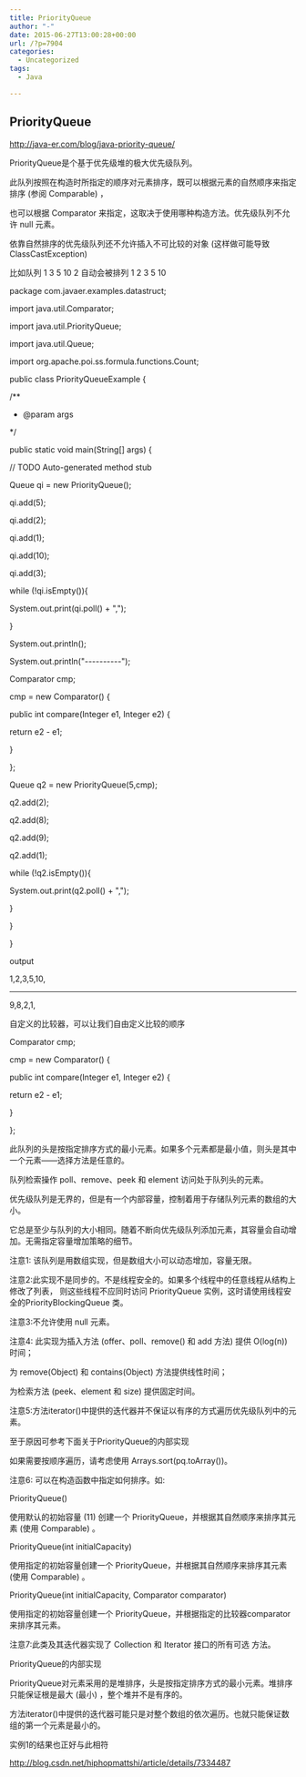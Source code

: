 ```yaml
---
title: PriorityQueue
author: "-"
date: 2015-06-27T13:00:28+00:00
url: /?p=7904
categories:
  - Uncategorized
tags:
  - Java

---
```

## PriorityQueue
http://java-er.com/blog/java-priority-queue/


PriorityQueue是个基于优先级堆的极大优先级队列。

此队列按照在构造时所指定的顺序对元素排序，既可以根据元素的自然顺序来指定排序 (参阅 Comparable) ，
  
也可以根据 Comparator 来指定，这取决于使用哪种构造方法。优先级队列不允许 null 元素。
  
依靠自然排序的优先级队列还不允许插入不可比较的对象 (这样做可能导致 ClassCastException) 

比如队列 1 3 5 10 2 自动会被排列 1 2 3 5 10

package com.javaer.examples.datastruct;

import java.util.Comparator;
  
import java.util.PriorityQueue;
  
import java.util.Queue;

import org.apache.poi.ss.formula.functions.Count;

public class PriorityQueueExample {

/**
  
* @param args
  
*/
  
public static void main(String[] args) {
  
// TODO Auto-generated method stub
  
Queue<Integer> qi = new PriorityQueue<Integer>();

qi.add(5);
  
qi.add(2);
  
qi.add(1);
  
qi.add(10);
  
qi.add(3);

while (!qi.isEmpty()){
  
System.out.print(qi.poll() + ",");
  
}
  
System.out.println();
  
System.out.println("----------");

Comparator<Integer> cmp;
  
cmp = new Comparator<Integer>() {
  
public int compare(Integer e1, Integer e2) {
  
return e2 - e1;
  
}
  
};
  
Queue<Integer> q2 = new PriorityQueue<Integer>(5,cmp);
  
q2.add(2);
  
q2.add(8);
  
q2.add(9);
  
q2.add(1);
  
while (!q2.isEmpty()){
  
System.out.print(q2.poll() + ",");
  
}

}

}

output

1,2,3,5,10,
  
----------
  
9,8,2,1,
  
自定义的比较器，可以让我们自由定义比较的顺序

Comparator cmp;
  
cmp = new Comparator() {
  
public int compare(Integer e1, Integer e2) {
  
return e2 - e1;
  
}
  
};

此队列的头是按指定排序方式的最小元素。如果多个元素都是最小值，则头是其中一个元素——选择方法是任意的。
  
队列检索操作 poll、remove、peek 和 element 访问处于队列头的元素。
  
优先级队列是无界的，但是有一个内部容量，控制着用于存储队列元素的数组的大小。
  
它总是至少与队列的大小相同。随着不断向优先级队列添加元素，其容量会自动增加。无需指定容量增加策略的细节。

注意1: 该队列是用数组实现，但是数组大小可以动态增加，容量无限。

注意2:此实现不是同步的。不是线程安全的。如果多个线程中的任意线程从结构上修改了列表， 则这些线程不应同时访问 PriorityQueue 实例，这时请使用线程安全的PriorityBlockingQueue 类。

注意3:不允许使用 null 元素。

注意4: 此实现为插入方法 (offer、poll、remove() 和 add 方法) 提供 O(log(n)) 时间；

为 remove(Object) 和 contains(Object) 方法提供线性时间；
  
为检索方法 (peek、element 和 size) 提供固定时间。

注意5:方法iterator()中提供的迭代器并不保证以有序的方式遍历优先级队列中的元素。

至于原因可参考下面关于PriorityQueue的内部实现
  
如果需要按顺序遍历，请考虑使用 Arrays.sort(pq.toArray())。

注意6: 可以在构造函数中指定如何排序。如: 

PriorityQueue()
  
使用默认的初始容量 (11) 创建一个 PriorityQueue，并根据其自然顺序来排序其元素 (使用 Comparable) 。
  
PriorityQueue(int initialCapacity)
  
使用指定的初始容量创建一个 PriorityQueue，并根据其自然顺序来排序其元素 (使用 Comparable) 。
  
PriorityQueue(int initialCapacity, Comparator comparator)
  
使用指定的初始容量创建一个 PriorityQueue，并根据指定的比较器comparator来排序其元素。

注意7:此类及其迭代器实现了 Collection 和 Iterator 接口的所有可选 方法。

PriorityQueue的内部实现
  
PriorityQueue对元素采用的是堆排序，头是按指定排序方式的最小元素。堆排序只能保证根是最大 (最小) ，整个堆并不是有序的。
  
方法iterator()中提供的迭代器可能只是对整个数组的依次遍历。也就只能保证数组的第一个元素是最小的。
  
实例1的结果也正好与此相符


http://blog.csdn.net/hiphopmattshi/article/details/7334487